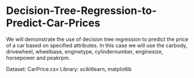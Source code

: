 # Decision-Tree-Regression-to-Predict-Car-Prices

We will demonstrate the use of decision tree regression to predict the price of a car based on specified attributes.
In this case we will use the carbody, drivewheel, wheelbase, enginetype, cylindernumber, enginesize, horsepower and peakrpm.

Dataset: CarPrice.csv
Library: scikitlearn, matplotlib


